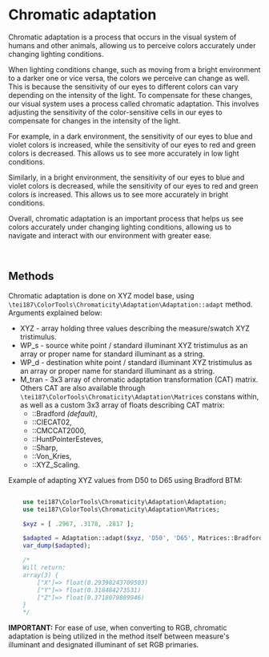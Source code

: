 # **Chromatic adaptation**

Chromatic adaptation is a process that occurs in the visual system of humans and other animals, allowing us to perceive colors accurately under changing lighting conditions.

When lighting conditions change, such as moving from a bright environment to a darker one or vice versa, the colors we perceive can change as well. This is because the sensitivity of our eyes to different colors can vary depending on the intensity of the light. To compensate for these changes, our visual system uses a process called chromatic adaptation. This involves adjusting the sensitivity of the color-sensitive cells in our eyes to compensate for changes in the intensity of the light.

For example, in a dark environment, the sensitivity of our eyes to blue and violet colors is increased, while the sensitivity of our eyes to red and green colors is decreased. This allows us to see more accurately in low light conditions.

Similarly, in a bright environment, the sensitivity of our eyes to blue and violet colors is decreased, while the sensitivity of our eyes to red and green colors is increased. This allows us to see more accurately in bright conditions.

Overall, chromatic adaptation is an important process that helps us see colors accurately under changing lighting conditions, allowing us to navigate and interact with our environment with greater ease.

<br>

## Methods

Chromatic adaptation is done on XYZ model base, using `\tei187\ColorTools\Chromaticity\Adaptation\Adaptation::adapt` method. Arguments explained below:
* XYZ - array holding three values describing the measure/swatch XYZ tristimulus.
* WP_s - source white point / standard illuminant XYZ tristimulus as an array or proper name for standard illuminant as a string.
* WP_d - destination white point / standard illuminant XYZ tristimulus as an array or proper name for standard illuminant as a string.
* M_tran - 3x3 array of chromatic adaptation transformation (CAT) matrix. Others CAT are also available through `\tei187\ColorTools\Chromaticity\Adaptation\Matrices` constans within, as well as a custom 3x3 array of floats describing CAT matrix:
    * ::Bradford _(default)_,
    * ::CIECAT02,
    * ::CMCCAT2000,
    * ::HuntPointerEsteves,
    * ::Sharp,
    * ::Von_Kries,
    * ::XYZ_Scaling.

Example of adapting XYZ values from D50 to D65 using Bradford BTM:
```php

    use tei187\ColorTools\Chromaticity\Adaptation\Adaptation;
    use tei187\ColorTools\Chromaticity\Adaptation\Matrices;

    $xyz = [ .2967, .3178, .2817 ];

    $adapted = Adaptation::adapt($xyz, 'D50', 'D65', Matrices::Bradford);
    var_dump($adapted);

    /*
    Will return:
    array(3) {
        ["X"]=> float(0.29398243709503)
        ["Y"]=> float(0.318484273531)
        ["Z"]=> float(0.3718079889946)
    }
    */
```

**IMPORTANT:** For ease of use, when converting to RGB, chromatic adaptation is being utilized in the method itself between measure's illuminant and designated illuminant of set RGB primaries.
